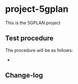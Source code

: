 # project-5gplan
This is the 5GPLAN project

## Test procedure

The procedure will be as follows:

- 
## Change-log
